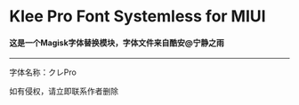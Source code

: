 # Klee Pro Font Systemless for MIUI

#### 这是一个Magisk字体替换模块，字体文件来自酷安@宁静之雨
---------------------------------------------------------
字体名称：クレPro

如有侵权，请立即联系作者删除